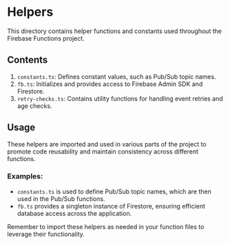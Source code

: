 # Helpers

This directory contains helper functions and constants used throughout the Firebase Functions project.

## Contents

1. `constants.ts`: Defines constant values, such as Pub/Sub topic names.
2. `fb.ts`: Initializes and provides access to Firebase Admin SDK and Firestore.
3. `retry-checks.ts`: Contains utility functions for handling event retries and age checks.

## Usage

These helpers are imported and used in various parts of the project to promote code reusability and maintain consistency across different functions.

### Examples:

- `constants.ts` is used to define Pub/Sub topic names, which are then used in the Pub/Sub functions.
- `fb.ts` provides a singleton instance of Firestore, ensuring efficient database access across the application.

Remember to import these helpers as needed in your function files to leverage their functionality.
